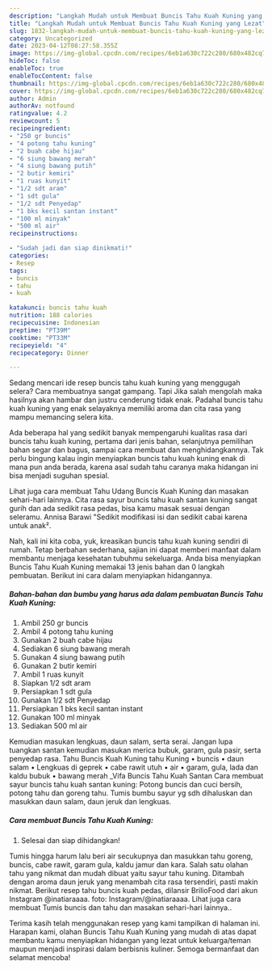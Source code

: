 ```yaml
---
description: "Langkah Mudah untuk Membuat Buncis Tahu Kuah Kuning yang Lezat"
title: "Langkah Mudah untuk Membuat Buncis Tahu Kuah Kuning yang Lezat"
slug: 1832-langkah-mudah-untuk-membuat-buncis-tahu-kuah-kuning-yang-lezat
category: Uncategorized
date: 2023-04-12T08:27:58.355Z
image: https://img-global.cpcdn.com/recipes/6eb1a630c722c280/680x482cq70/buncis-tahu-kuah-kuning-foto-resep-utama.jpg
hideToc: false
enableToc: true
enableTocContent: false
thumbnail: https://img-global.cpcdn.com/recipes/6eb1a630c722c280/680x482cq70/buncis-tahu-kuah-kuning-foto-resep-utama.jpg
cover: https://img-global.cpcdn.com/recipes/6eb1a630c722c280/680x482cq70/buncis-tahu-kuah-kuning-foto-resep-utama.jpg
author: Admin
authorAv: notfound
ratingvalue: 4.2
reviewcount: 5
recipeingredient:
- "250 gr buncis"
- "4 potong tahu kuning"
- "2 buah cabe hijau"
- "6 siung bawang merah"
- "4 siung bawang putih"
- "2 butir kemiri"
- "1 ruas kunyit"
- "1/2 sdt aram"
- "1 sdt gula"
- "1/2 sdt Penyedap"
- "1 bks kecil santan instant"
- "100 ml minyak"
- "500 ml air"
recipeinstructions:

- "Sudah jadi dan siap dinikmati!"
categories:
- Resep
tags:
- buncis
- tahu
- kuah

katakunci: buncis tahu kuah 
nutrition: 188 calories
recipecuisine: Indonesian
preptime: "PT39M"
cooktime: "PT33M"
recipeyield: "4"
recipecategory: Dinner

---
```



Sedang mencari ide resep buncis tahu kuah kuning yang menggugah selera? Cara membuatnya sangat gampang. Tapi Jika salah mengolah maka hasilnya akan hambar dan justru cenderung tidak enak. Padahal buncis tahu kuah kuning yang enak selayaknya memiliki aroma dan cita rasa yang mampu memancing selera kita.


Ada beberapa hal yang sedikit banyak mempengaruhi kualitas rasa dari buncis tahu kuah kuning, pertama dari jenis bahan, selanjutnya pemilihan bahan segar dan bagus, sampai cara membuat dan menghidangkannya. Tak perlu bingung kalau ingin menyiapkan buncis tahu kuah kuning enak di mana pun anda berada, karena asal sudah tahu caranya maka hidangan ini bisa menjadi suguhan spesial.

Lihat juga cara membuat Tahu Udang Buncis Kuah Kuning dan masakan sehari-hari lainnya. Cita rasa sayur buncis tahu kuah santan kuning sangat gurih dan ada sedikit rasa pedas, bisa kamu masak sesuai dengan seleramu. Annisa Barawi &#34;Sedikit modifikasi isi dan sedikit cabai karena untuk anak².


Nah, kali ini kita coba, yuk, kreasikan buncis tahu kuah kuning sendiri di rumah. Tetap berbahan sederhana, sajian ini dapat memberi manfaat dalam membantu menjaga kesehatan tubuhmu sekeluarga. Anda bisa menyiapkan Buncis Tahu Kuah Kuning memakai 13 jenis bahan dan 0 langkah pembuatan. Berikut ini cara dalam menyiapkan hidangannya.

<!--inarticleads1-->

##### Bahan-bahan dan bumbu yang harus ada dalam pembuatan Buncis Tahu Kuah Kuning:

1. Ambil 250 gr buncis
1. Ambil 4 potong tahu kuning
1. Gunakan 2 buah cabe hijau
1. Sediakan 6 siung bawang merah
1. Gunakan 4 siung bawang putih
1. Gunakan 2 butir kemiri
1. Ambil 1 ruas kunyit
1. Siapkan 1/2 sdt aram
1. Persiapkan 1 sdt gula
1. Gunakan 1/2 sdt Penyedap
1. Persiapkan 1 bks kecil santan instant
1. Gunakan 100 ml minyak
1. Sediakan 500 ml air


Kemudian masukan lengkuas, daun salam, serta serai. Jangan lupa tuangkan santan kemudian masukan merica bubuk, garam, gula pasir, serta penyedap rasa. Tahu Buncis Kuah Kuning tahu Kuning • buncis • daun salam • Lengkuas di geprek • cabe rawit utuh • air • garam, gula, lada dan kaldu bubuk • bawang merah _Vifa Buncis Tahu Kuah Santan Cara membuat sayur buncis tahu kuah santan kuning: Potong buncis dan cuci bersih, potong tahu dan goreng tahu. Tumis bumbu sayur yg sdh dihaluskan dan masukkan daun salam, daun jeruk dan lengkuas. 

<!--inarticleads2-->

##### Cara membuat Buncis Tahu Kuah Kuning:


1. Selesai dan siap dihidangkan!

Tumis hingga harum lalu beri air secukupnya dan masukkan tahu goreng, buncis, cabe rawit, garam gula, kaldu jamur dan kara. Salah satu olahan tahu yang nikmat dan mudah dibuat yaitu sayur tahu kuning. Ditambah dengan aroma daun jeruk yang menambah cita rasa tersendiri, pasti makin nikmat. Berikut resep tahu buncis kuah pedas, dilansir BrilioFood dari akun Instagram @inatiaraaaa. foto: Instagram/@inatiaraaaa. Lihat juga cara membuat Tumis buncis dan tahu dan masakan sehari-hari lainnya.. 

Terima kasih telah menggunakan resep yang kami tampilkan di halaman ini. Harapan kami, olahan Buncis Tahu Kuah Kuning yang mudah di atas dapat membantu kamu menyiapkan hidangan yang lezat untuk keluarga/teman maupun menjadi inspirasi dalam berbisnis kuliner. Semoga bermanfaat dan selamat mencoba!
